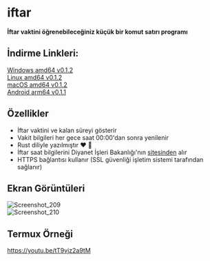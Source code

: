 # iftar

**İftar vaktini öğrenebileceğiniz küçük bir komut satırı programı**

## İndirme Linkleri:
[Windows amd64 v0.1.2](https://github.com/omerakgoz34/iftar/releases/download/v0.1.2/iftar_v0.1.2_windows_amd64.zip)  
[Linux amd64 v0.1.2](https://github.com/omerakgoz34/iftar/releases/download/v0.1.2/iftar_v0.1.2_linux_amd64.zip)  
[macOS amd64 v0.1.2](https://github.com/omerakgoz34/iftar/releases/download/v0.1.2/iftar_v0.1.2_macos_amd64.zip)  
[Android arm64 v0.1.1](https://github.com/omerakgoz34/iftar/releases/download/v0.1.1/iftar_v0.1.1_android_arm64.zip)

## Özellikler

* İftar vaktini ve kalan süreyi gösterir
* Vakit bilgileri her gece saat 00:00'dan sonra yenilenir
* Rust diliyle yazılmıştır ❤ 🦀
* İftar saat bilgilerini Diyanet İşleri Bakanlığı'nın [sitesinden](https://namazvakitleri.diyanet.gov.tr/tr-TR) alır
* HTTPS bağlantısı kullanır (SSL güvenliği işletim sistemi tarafından sağlanır)

## Ekran Görüntüleri
![Screenshot_209](https://user-images.githubusercontent.com/49201485/115162462-4a854880-a0ac-11eb-80e7-454045c86845.png)  
![Screenshot_210](https://user-images.githubusercontent.com/49201485/115162747-e4012a00-a0ad-11eb-9ef9-548aba4a9ff4.png)

## Termux Örneği
https://youtu.be/tT9vjz2a9tM
